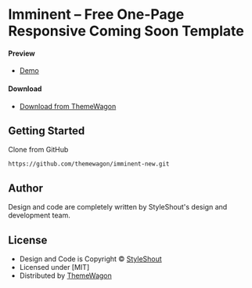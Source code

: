 # Imminent – Free One-Page Responsive Coming Soon Template

#### Preview

 - [Demo](https://themewagon.github.io/imminent-new/)

#### Download
 - [Download from ThemeWagon](https://themewagon.com/themes/imminent-new/)
 
 
## Getting Started

Clone from GitHub 
```
https://github.com/themewagon/imminent-new.git
```

## Author

Design and code are completely written by StyleShout's design and development team.  


## License

 - Design and Code is Copyright &copy; [StyleShout](https://styleshout.com/)
 - Licensed under [MIT]
 - Distributed by [ThemeWagon](https://themewagon.com)



